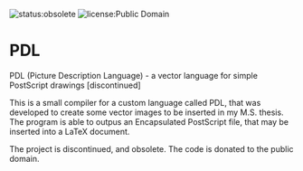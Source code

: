 ![status:obsolete](https://img.shields.io/badge/status-obsolete-red.svg)
![license:Public Domain](https://img.shields.io/badge/license-PublicDomain-informational.svg)

# PDL
PDL (Picture Description Language) - a vector language for simple PostScript drawings [discontinued]

This is a small compiler for a custom language called PDL, that was developed to create some vector images to be inserted in my M.S. thesis. The program is able to outpus an Encapsulated PostScript file, that may be inserted into a LaTeX document.

The project is discontinued, and obsolete. The code is donated to the public domain.
